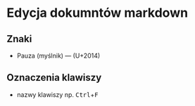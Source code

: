 # Edycja dokumntów markdown

## Znaki

- Pauza (myślnik) — (U+2014)

## Oznaczenia klawiszy
- nazwy klawiszy np. <kbd>Ctrl</kbd>+<kbd>F</kbd>
